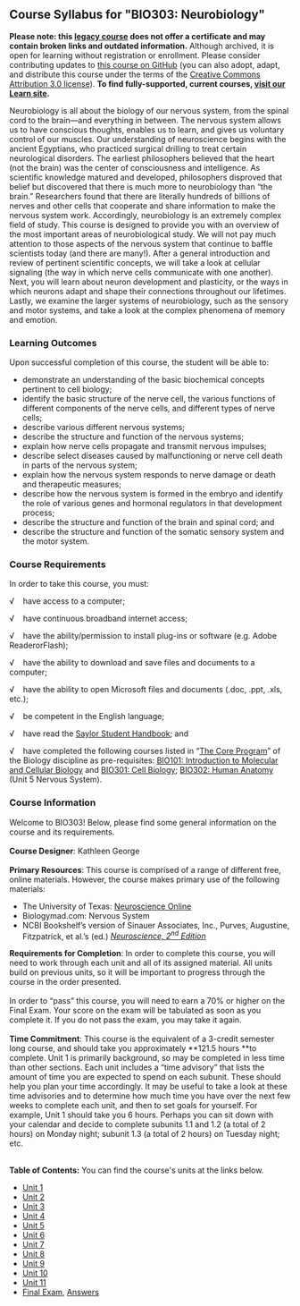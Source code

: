 Course Syllabus for "BIO303: Neurobiology"
------------------------------------------

**Please note: this [legacy course](https://sayloracademy.zendesk.com/hc/en-us/articles/206089967) does not offer a certificate and may contain 
broken links and outdated information.** Although archived, it is open 
for learning without registration or enrollment. Please consider contributing 
updates to [this course on GitHub](https://github.com/saylordotorg/course_bio303) 
(you can also adopt, adapt, and distribute this course under the terms of 
the [Creative Commons Attribution 3.0 license](http://creativecommons.org/licenses/by/3.0/)). **To find fully-supported, current courses, [visit our 
Learn site](https://learn.saylor.org).**

Neurobiology is all about the biology of our nervous system, from the
spinal cord to the brain—and everything in between. The nervous system
allows us to have conscious thoughts, enables us to learn, and gives us
voluntary control of our muscles. Our understanding of neuroscience
begins with the ancient Egyptians, who practiced surgical drilling to
treat certain neurological disorders. The earliest philosophers believed
that the heart (not the brain) was the center of consciousness and
intelligence. As scientific knowledge matured and developed,
philosophers disproved that belief but discovered that there is much
more to neurobiology than “the brain.” Researchers found that there are
literally hundreds of billions of nerves and other cells that cooperate
and share information to make the nervous system work. Accordingly,
neurobiology is an extremely complex field of study. This course is
designed to provide you with an overview of the most important areas of
neurobiological study. We will not pay much attention to those aspects
of the nervous system that continue to baffle scientists today (and
there are many!). After a general introduction and review of pertinent
scientific concepts, we will take a look at cellular signaling (the way
in which nerve cells communicate with one another). Next, you will learn
about neuron development and plasticity, or the ways in which neurons
adapt and shape their connections throughout our lifetimes. Lastly, we
examine the larger systems of neurobiology, such as the sensory and
motor systems, and take a look at the complex phenomena of memory and
emotion.

### Learning Outcomes

Upon successful completion of this course, the student will be able
to:  

-   demonstrate an understanding of the basic biochemical concepts
    pertinent to cell biology;
-   identify the basic structure of the nerve cell, the various
    functions of different components of the nerve cells, and different
    types of nerve cells;
-   describe various different nervous systems;
-   describe the structure and function of the nervous systems;
-   explain how nerve cells propagate and transmit nervous impulses;
-   describe select diseases caused by malfunctioning or nerve cell
    death in parts of the nervous system;
-   explain how the nervous system responds to nerve damage or death and
    therapeutic measures;
-   describe how the nervous system is formed in the embryo and identify
    the role of various genes and hormonal regulators in that
    development process;
-   describe the structure and function of the brain and spinal cord;
    and
-   describe the structure and function of the somatic sensory system
    and the motor system.      

### Course Requirements

In order to take this course, you must:  
  
 √    have access to a computer;  
  
 √    have continuous broadband internet access;  
  
 √    have the ability/permission to install plug-ins or software (e.g.
Adobe ReaderorFlash);  
  
 √    have the ability to download and save files and documents to a
computer;  
  
 √    have the ability to open Microsoft files and documents (.doc,
.ppt, .xls, etc.);  
  
 √    be competent in the English language;

√    have read the [Saylor Student
Handbook](https://resources.saylor.org/archived/wp-content/uploads/2012/05/Saylor-StudentHandbook.pdf);
and

√    have completed the following courses listed in “[The Core
Program](http://www.saylor.org/majors/biology/)” of the Biology
discipline as pre-requisites: [BIO101: Introduction to Molecular and
Cellular Biology](http://www.saylor.org/courses/bio101a/) and [BIO301:
Cell Biology](http://www.saylor.org/courses/bio301/); [BIO302: Human
Anatomy](http://www.saylor.org/courses/bio302/) (Unit 5 Nervous
System). 

### Course Information

Welcome to BIO303! Below, please find some general information on the
course and its requirements.  
    
 **Course Designer**: Kathleen George  
    
 **Primary Resources**: This course is comprised of a range of different
free, online materials. However, the course makes primary use of the
following materials:  

-   The University of Texas: [Neuroscience
    Online](http://neuroscience.uth.tmc.edu/)       
-   Biologymad.com: Nervous System
-   NCBI Bookshelf’s version of Sinauer Associates, Inc., Purves,
    Augustine, Fitzpatrick, et al.’s (ed.) *[Neuroscience,
    2<sup>nd</sup>
    Edition](http://www.ncbi.nlm.nih.gov/books/NBK10799/)*

**Requirements for Completion**: In order to complete this course, you
will need to work through each unit and all of its assigned material.
All units build on previous units, so it will be important to progress
through the course in the order presented.  
    
 In order to “pass” this course, you will need to earn a 70% or higher
on the Final Exam. Your score on the exam will be tabulated as soon as
you complete it. If you do not pass the exam, you may take it again.  
    
 **Time Commitment**: This course is the equivalent of a 3-credit
semester long course, and should take you approximately **121.5
hours **to complete. Unit 1 is primarily background, so may be completed
in less time than other sections. Each unit includes a “time advisory”
that lists the amount of time you are expected to spend on each subunit.
These should help you plan your time accordingly. It may be useful to
take a look at these time advisories and to determine how much time you
have over the next few weeks to complete each unit, and then to set
goals for yourself. For example, Unit 1 should take you 6 hours. Perhaps
you can sit down with your calendar and decide to complete subunits 1.1
and 1.2 (a total of 2 hours) on Monday night; subunit 1.3 (a total of 2
hours) on Tuesday night; etc.  
    

**Table of Contents:** You can find the course's units at the links below.

- [Unit 1](https://legacy.saylor.org/bio303/Unit01/)
- [Unit 2](https://legacy.saylor.org/bio303/Unit02/)
- [Unit 3](https://legacy.saylor.org/bio303/Unit03/)
- [Unit 4](https://legacy.saylor.org/bio303/Unit04/)
- [Unit 5](https://legacy.saylor.org/bio303/Unit05/)
- [Unit 6](https://legacy.saylor.org/bio303/Unit06/)
- [Unit 7](https://legacy.saylor.org/bio303/Unit07/)
- [Unit 8](https://legacy.saylor.org/bio303/Unit08/)
- [Unit 9](https://legacy.saylor.org/bio303/Unit09/)
- [Unit 10](https://legacy.saylor.org/bio303/Unit10/)
- [Unit 11](https://legacy.saylor.org/bio303/Unit11/)
- [Final Exam](http://saylordotorg.github.io/LegacyExams/BIO/BIO303/BIO303-FinalExam.html), [Answers](http://saylordotorg.github.io/LegacyExams/BIO/BIO303/BIO303-FinalExam-Answers.html)
